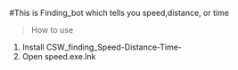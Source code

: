 #This is Finding_bot which tells you speed,distance, or time

>How to use
1. Install CSW_finding_Speed-Distance-Time-
2. Open speed.exe.lnk
